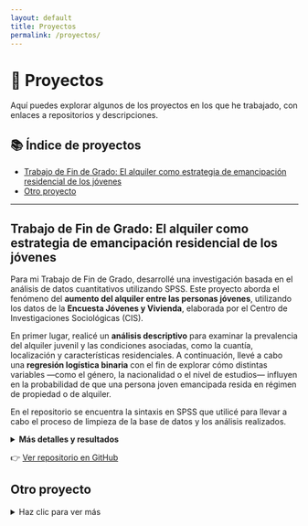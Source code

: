 ```yaml
---
layout: default
title: Proyectos
permalink: /proyectos/
---
```


# 📁 Proyectos

Aquí puedes explorar algunos de los proyectos en los que he trabajado, con enlaces a repositorios y descripciones.

## 📚 Índice de proyectos

- [Trabajo de Fin de Grado: El alquiler como estrategia de emancipación residencial de los jóvenes](#trabajo-de-fin-de-grado-el-alquiler-como-estrategia-de-emancipacion-residencial-de-los-jovenes)
- [Otro proyecto](#otro-proyecto)

---

## Trabajo de Fin de Grado: El alquiler como estrategia de emancipación residencial de los jóvenes

Para mi Trabajo de Fin de Grado, desarrollé una investigación basada en el análisis de datos cuantitativos utilizando SPSS. Este proyecto aborda el fenómeno del **aumento del alquiler entre las personas jóvenes**, utilizando los datos de la **Encuesta Jóvenes y Vivienda**, elaborada por el Centro de Investigaciones Sociológicas (CIS).

En primer lugar, realicé un **análisis descriptivo** para examinar la prevalencia del alquiler juvenil y las condiciones asociadas, como la cuantía, localización y características residenciales. A continuación, llevé a cabo una **regresión logística binaria** con el fin de explorar cómo distintas variables —como el género, la nacionalidad o el nivel de estudios— influyen en la probabilidad de que una persona joven emancipada resida en régimen de propiedad o de alquiler.

En el repositorio se encuentra la sintaxis en SPSS que utilicé para llevar a cabo el proceso de limpieza de la base de datos y los análisis realizados.


<details>
<summary><strong>Más detalles y resultados</strong></summary>


**Resultados**:  
Se encuentra que la prevalencia de alquiler es alta entre la juventud analizada. Las condiciones de alquiler varían según el contexto residencial (cuantía, localización, etc.).  
En la regresión logística, destacan como variables significativas el **nivel educativo**, el **género** y la **nacionalidad**.

![Gráfico de regresión](assets/imag/modelo_logit.png)  
![Otro gráfico relevante](assets/imag/en_regresion.png)

</details>

👉 [Ver repositorio en GitHub](https://github.com/aliciatm/Sintaxis-TFG-alquiler-jovenes)

## Otro proyecto

<details>
<summary>Haz clic para ver más</summary>

Aquí va el texto con detalles, resultados, imágenes, etc.

</details>
